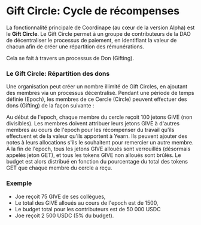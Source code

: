 # Gift Circle: Cycle de récompenses

La fonctionnalité principale de Coordinape (au cœur de la version Alpha) est le **Gift Circle**. Le Gift Circle permet à un groupe de contributeurs de la DAO de décentraliser le processus de paiement, en identifiant la valeur de chacun afin de créer une répartition des rémunérations.

Cela se fait à travers un processus de Don (Gifting).

### Le Gift Circle: Répartition des dons <a href="user-content-the-gift-circle" id="user-content-the-gift-circle"></a>

Une organisation peut créer un nombre illimité de Gift Circles, en ajoutant des membres via un processus décentralisé. Pendant une période de temps définie (Epoch), les membres de ce Cercle (Circle) peuvent effectuer des dons (Gifting) de la façon suivante :

Au début de l'epoch, chaque membre du cercle reçoit 100 jetons GIVE (non divisibles). Les membres doivent attribuer leurs jetons GIVE à d'autres membres au cours de l'epoch pour les récompenser du travail qu'ils effectuent et de la valeur qu'ils apportent à Yearn. Ils peuvent ajouter des notes à leurs allocations s'ils le souhaitent pour remercier un autre membre. À la fin de l'epoch, tous les jetons GIVE alloués sont verrouillés (désormais appelés jeton GET), et tous les tokens GIVE non alloués sont brûlés. Le budget est alors distribué en fonction du pourcentage du total des tokens GET que chaque membre du cercle a reçu.

### Exemple <a href="user-content-example" id="user-content-example"></a>

* Joe reçoit 75 GIVE de ses collègues,
* Le total des GIVE alloués au cours de l'epoch est de 1500,
* Le budget total pour les contributeurs est de 50 000 USDC
* Joe reçoit 2 500 USDC (5% du budget).
